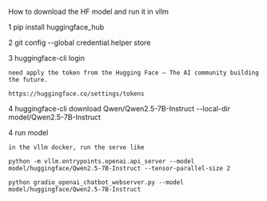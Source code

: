How to download the HF model and run it in vllm 

1   pip install huggingface_hub

2   git config --global credential.helper store

3   huggingface-cli login

    need apply the token from the Hugging Face – The AI community building the future.
    
    https://huggingface.co/settings/tokens

4   huggingface-cli download Qwen/Qwen2.5-7B-Instruct --local-dir model/Qwen2.5-7B-Instruct


4 run model

    in the vllm docker, run the serve like

    python -m vllm.entrypoints.openai.api_server --model model/huggingface/Qwen2.5-7B-Instruct --tensor-parallel-size 2
 
    python gradio_openai_chatbot_webserver.py --model model/huggingface/Qwen2.5-7B-Instruct

